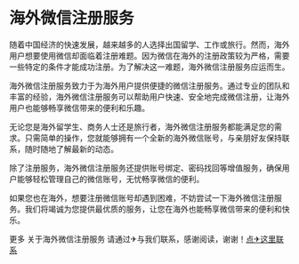 # 海外微信注册服务

随着中国经济的快速发展，越来越多的人选择出国留学、工作或旅行。然而，海外用户想要使用微信却面临着注册难题。因为微信在海外的注册政策较为严格，需要一些特定的条件才能成功注册。为了解决这一难题，海外微信注册服务应运而生。

海外微信注册服务致力于为海外用户提供便捷的微信注册服务。通过专业的团队和丰富的经验，海外微信注册服务可以帮助用户快速、安全地完成微信注册，让海外用户也能够畅享微信带来的便利和乐趣。

无论您是海外留学生、商务人士还是旅行者，海外微信注册服务都能满足您的需求。只需简单的操作，您就能够拥有一个全新的海外微信账号，与亲朋好友保持联系，随时随地了解最新的动态。

除了注册服务，海外微信注册服务还提供账号绑定、密码找回等增值服务，确保用户能够轻松管理自己的微信账号，无忧畅享微信的便利。

如果您也在海外，想要注册微信账号却遇到困难，不妨尝试一下海外微信注册服务。我们将竭诚为您提供最优质的服务，让您在海外也能畅享微信带来的便利和快乐。

更多 关于海外微信注册服务 请通过✈与我们联系，感谢阅读，谢谢！[点✈这里联系](https://a.k02.cc)